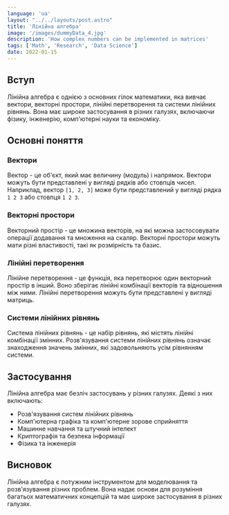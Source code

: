 ```yaml
---
language: 'ua'
layout: "../../layouts/post.astro"
title: 'Лінійна алгебра'
image: '/images/dummyData_4.jpg'
description: 'How complex numbers can be implemented in matrices'
tags: ['Math', 'Research', 'Data Science']
date: 2022-01-15
---
```

## Вступ

Лінійна алгебра є однією з основних гілок математики, яка вивчає вектори, векторні простори, лінійні перетворення та системи лінійних рівнянь. Вона має широке застосування в різних галузях, включаючи фізику, інженерію, комп'ютерні науки та економіку.

## Основні поняття

### Вектори

Вектор - це об'єкт, який має величину (модуль) і напрямок. Вектори можуть бути представлені у вигляді рядків або стовпців чисел. Наприклад, вектор `[1, 2, 3]` може бути представлений у вигляді рядка `1 2 3` або стовпця `1 2 3`.

### Векторні простори

Векторний простір - це множина векторів, на які можна застосовувати операції додавання та множення на скаляр. Векторні простори можуть мати різні властивості, такі як розмірність та базис.

### Лінійні перетворення

Лінійне перетворення - це функція, яка перетворює один векторний простір в інший. Воно зберігає лінійні комбінації векторів та відношення між ними. Лінійні перетворення можуть бути представлені у вигляді матриць.

### Системи лінійних рівнянь

Система лінійних рівнянь - це набір рівнянь, які містять лінійні комбінації змінних. Розв'язування системи лінійних рівнянь означає знаходження значень змінних, які задовольняють усім рівнянням системи.

## Застосування

Лінійна алгебра має безліч застосувань у різних галузях. Деякі з них включають:

- Розв'язування систем лінійних рівнянь
- Комп'ютерна графіка та комп'ютерне зорове сприйняття
- Машинне навчання та штучний інтелект
- Криптографія та безпека інформації
- Фізика та інженерія

## Висновок

Лінійна алгебра є потужним інструментом для моделювання та розв'язування різних проблем. Вона надає основи для розуміння багатьох математичних концепцій та має широке застосування в різних галузях.
